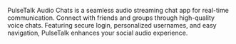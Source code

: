 PulseTalk Audio Chats is a seamless audio streaming chat app for real-time communication. Connect with friends and groups through high-quality voice chats. Featuring secure login, personalized usernames, and easy navigation, PulseTalk enhances your social audio experience.
